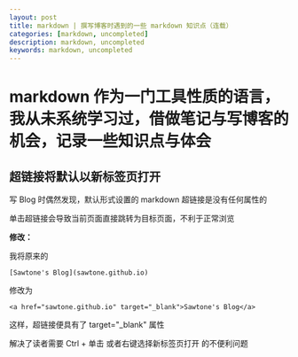 ```yaml
---
layout: post
title: markdown | 撰写博客时遇到的一些 markdown 知识点（连载）
categories: [markdown, uncompleted]
description: markdown, uncompleted
keywords: markdown, uncompleted
---
```


# markdown 作为一门工具性质的语言，我从未系统学习过，借做笔记与写博客的机会，记录一些知识点与体会

## 超链接将默认以新标签页打开

写 Blog 时偶然发现，默认形式设置的 markdown 超链接是没有任何属性的

单击超链接会导致当前页面直接跳转为目标页面，不利于正常浏览

**修改：**

我将原来的

```
[Sawtone's Blog](sawtone.github.io) 
```

修改为 

```
<a href="sawtone.github.io" target="_blank">Sawtone's Blog</a>
```

这样，超链接便具有了 target="_blank" 属性

解决了读者需要 Ctrl + 单击 或者右键选择新标签页打开 的不便利问题
